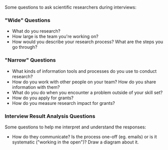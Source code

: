 Some questions to ask scientific researchers during interviews: 

### "Wide" Questions

* What do you research?
* How large is the team you're working on?
* How would you describe your research process? What are the steps you go through?

### "Narrow" Questions

* What kinds of information tools and processes do you use to conduct research?
* How do you work with other people on your team? How do you share information with them?
* What do you do when you encounter a problem outside of your skill set?
* How do you apply for grants?
* How do you measure research impact for grants?

### Interview Result Analysis Questions

Some questions to help me interpret and understand the responses:

* How do they communicate? Is the process one-off (eg. emails) or is it systematic ("working in the open")? Draw a diagram about it.
